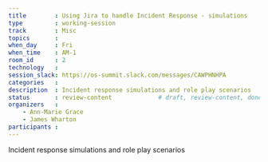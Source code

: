 ```yaml
---
title        : Using Jira to handle Incident Response - simulations
type         : working-session
track        : Misc
topics       :
when_day     : Fri
when_time    : AM-1
room_id      : 2
technology   :
session_slack: https://os-summit.slack.com/messages/CAWPHNHPA
categories   :
description  : Incident response simulations and role play scenarios
status       : review-content             # draft, review-content, done
organizers   :
    - Ann-Marie Grace
    - James Wharton
participants :
---
```


Incident response simulations and role play scenarios

